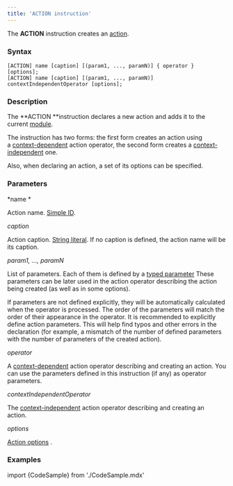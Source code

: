 ```yaml
---
title: 'ACTION instruction'
---
```


The **ACTION** instruction creates an [action](Actions.md).

### Syntax

    [ACTION] name [caption] [(param1, ..., paramN)] { operator } [options];
    [ACTION] name [caption] [(param1, ..., paramN)] contextIndependentOperator [options];

### Description

The **ACTION **instruction declares a new action and adds it to the current [module](Modules.md).

The instruction has two forms: the first form creates an action using a [context-dependent](Action_operator.md#contextdependent) action operator, the second form creates a [context-independent](Property_operators.md#contextindependent) one.

Also, when declaring an action, a set of its options can be specified.   

### Parameters

*name *

Action name. [Simple ID](IDs.md#id-broken).

*caption*

Action caption. [String literal](Literals.md#strliteral-broken). If no caption is defined, the action name will be its caption.  

*param1, ..., paramN*

List of parameters. Each of them is defined by a [typed parameter](IDs.md#paramid-broken) These parameters can be later used in the action operator describing the action being created (as well as in some options).

If parameters are not defined explicitly, they will be automatically calculated when the operator is processed. The order of the parameters will match the order of their appearance in the operator. It is recommended to explicitly define action parameters. This will help find typos and other errors in the declaration (for example, a mismatch of the number of defined parameters with the number of parameters of the created action).

*operator*

A [context-dependent](Action_operator.md#contextdependent) action operator describing and creating an action. You can use the parameters defined in this instruction (if any) as operator parameters.

*contextIndependentOperator*

The [context-independent](Action_operator.md#contextindependent) action operator describing and creating an action. 

*options*

[Action options](Action_options.md) . 

### Examples

import {CodeSample} from './CodeSample.mdx'

<CodeSample url="https://documentation.lsfusion.org/sample?file=ActionSample"/>
